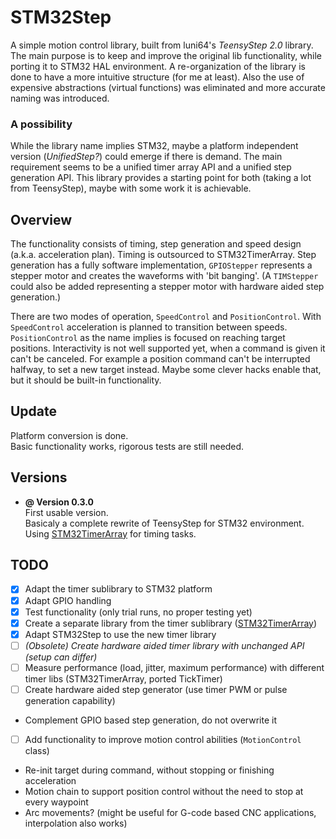 # STM32Step
A simple motion control library, built from luni64's *TeensyStep 2.0* library.\
The main purpose is to keep and improve the original lib functionality, while porting it to STM32 HAL environment. A re-organization of the library is done to have a more intuitive structure (for me at least). Also the use of expensive abstractions (virtual functions) was eliminated and more accurate naming was introduced.

### A possibility
While the library name implies STM32, maybe a platform independent version (*UnifiedStep?*) could emerge if there is demand. The main requirement seems to be a unified timer array API and a unified step generation API. This library provides a starting point for both (taking a lot from TeensyStep), maybe with some work it is achievable.


## Overview
The functionality consists of timing, step generation and speed design (a.k.a. acceleration plan). Timing is outsourced to STM32TimerArray. Step generation has a fully software implementation, `GPIOStepper` represents a stepper motor and creates the waveforms with 'bit banging'. (A `TIMStepper` could also be added representing a stepper motor with hardware aided step generation.)

There are two modes of operation, `SpeedControl` and `PositionControl`. With `SpeedControl` acceleration is planned to transition between speeds. `PositionControl` as the name implies is focused on reaching target positions.
Interactivity is not well supported yet, when a command is given it can't be canceled. For example a position command can't be interrupted halfway, to set a new target instead. Maybe some clever hacks enable that, but it should be built-in functionality.

## Update
Platform conversion is done.\
Basic functionality works, rigorous tests are still needed.



## Versions

- **@ Version 0.3.0**\
First usable version.\
Basicaly a complete rewrite of TeensyStep for STM32 environment.\
Using [STM32TimerArray](https://github.com/RockerM4NHUN/STM32TimerArray) for timing tasks.



## TODO
- [x] Adapt the timer sublibrary to STM32 platform
- [x] Adapt GPIO handling
- [x] Test functionality (only trial runs, no proper testing yet)
- [x] Create a separate library from the timer sublibrary ([STM32TimerArray](https://github.com/RockerM4NHUN/STM32TimerArray))
- [x] Adapt STM32Step to use the new timer library
- [ ] *(Obsolete) Create hardware aided timer library with unchanged API (setup can differ)*
- [ ] Measure performance (load, jitter, maximum performance) with different timer libs (STM32TimerArray, ported TickTimer)
- [ ] Create hardware aided step generator (use timer PWM or pulse generation capability)
- Complement GPIO based step generation, do not overwrite it
- [ ] Add functionality to improve motion control abilities (`MotionControl` class)
- Re-init target during command, without stopping or finishing acceleration
- Motion chain to support position control without the need to stop at every waypoint
- Arc movements? (might be useful for G-code based CNC applications, interpolation also works)
